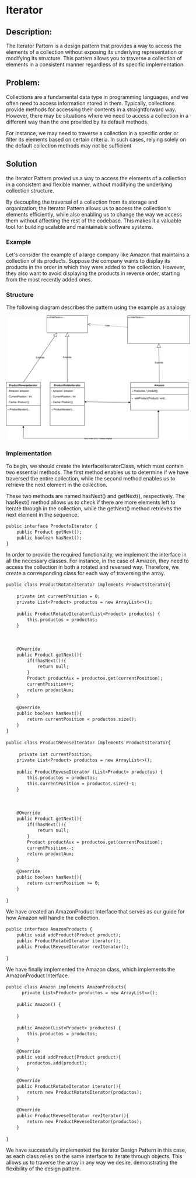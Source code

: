 # Iterator

## Description: 
The Iterator Pattern is a design pattern that provides a way to access the elements of a collection without exposing its underlying representation or modifying its structure. This pattern allows you to traverse a collection of elements in a consistent manner regardless of its specific implementation.

## Problem: 

Collections are a fundamental data type in programming languages, and we often need to access information stored in them. Typically, collections provide methods for accessing their contents in a straightforward way. However, there may be situations where we need to access a collection in a different way than the one provided by its default methods.

For instance, we may need to traverse a collection in a specific order or filter its elements based on certain criteria. In such cases, relying solely on the default collection methods may not be sufficient

## Solution

the Iterator Pattern provied us a way to access the elements of a collection in a consistent and flexible manner, without modifying the underlying collection structure.

By decoupling the traversal of a collection from its storage and organization, the Iterator Pattern allows us to access the collection's elements efficiently, while also enabling us to change the way we access them without affecting the rest of the codebase. This makes it a valuable tool for building scalable and maintainable software systems.

### Example

Let's consider the example of a large company like Amazon that maintains a collection of its products. Suppose the company wants to display its products in the order in which they were added to the collection. However, they also want to avoid displaying the products in reverse order, starting from the most recently added ones.

### Structure

The following diagram describes the pattern using the example as analogy

<p align="center">
    <img src="./diagrams/Iterator.svg"/>
</p>

### Implementation

To begin, we should create the interfaceIteratorClass, which must contain two essential methods. The first method enables us to determine if we have traversed the entire collection, while the second method enables us to retrieve the next element in the collection.

These two methods are named hasNext() and getNext(), respectively. The hasNext() method allows us to check if there are more elements left to iterate through in the collection, while the getNext() method retrieves the next element in the sequence.

```
public interface ProductsIterator {
    public Product getNext();
    public boolean hasNext();
}

```

In order to provide the required functionality, we implement the interface in all the necessary classes. For instance, in the case of Amazon, they need to access the collection in both a rotated and reversed way. Therefore, we create a corresponding class for each way of traversing the array.

```
public class ProductRotateIterator implements ProductsIterator{
    
    private int currentPosition = 0;
    private List<Product> productos = new ArrayList<>();

    public ProductRotateIterator(List<Product> productos) {
        this.productos = productos;
    }
    
    
    
    @Override
    public Product getNext(){
        if(!hasNext()){
            return null;
        }
        Product productAux = productos.get(currentPosition);
        currentPosition++;
        return productAux;
    }
    
    @Override
    public boolean hasNext(){
        return currentPosition < productos.size();
    }
}

public class ProductReveseIterator implements ProductsIterator{
    
     private int currentPosition;
    private List<Product> productos = new ArrayList<>();

    public ProductReveseIterator (List<Product> productos) {
        this.productos = productos;
        this.currentPosition = productos.size()-1;
    }
    
    
    
    @Override
    public Product getNext(){
        if(!hasNext()){
            return null;
        }
        Product productAux = productos.get(currentPosition);
        currentPosition--;
        return productAux;
    }
    
    @Override
    public boolean hasNext(){
        return currentPosition >= 0;
    }
    
}
```

We have created an AmazonProduct Interface that serves as our guide for how Amazon will handle the collection.

```
public interface AmazonProducts {
    public void addProduct(Product product);
    public ProductRotateIterator iterator();
    public ProductReveseIterator revIterator();
    
}

```

We have finally implemented the Amazon class, which implements the AmazonProduct Interface.

```
public class Amazon implements AmazonProducts{
      private List<Product> productos = new ArrayList<>();

    public Amazon() { 
        
    }
    
    public Amazon(List<Product> productos) {
        this.productos = productos;
    }
    
    @Override
    public void addProduct(Product product){
        productos.add(product);
    }
    
    @Override
    public ProductRotateIterator iterator(){
        return new ProductRotateIterator(productos);
    }
    
    @Override
    public ProductReveseIterator revIterator(){
        return new ProductReveseIterator(productos);
    }
    
}

```
We have successfully implemented the Iterator Design Pattern in this case, as each class relies on the same interface to iterate through objects. This allows us to traverse the array in any way we desire, demonstrating the flexibility of the design pattern.






